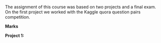 The assignment of this course was based on two projects and a final exam. On the first project we worked with the Kaggle quora question pairs competition.

**Marks**

**Project 1:**
